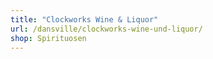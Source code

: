 ```yaml
---
title: "Clockworks Wine & Liquor"
url: /dansville/clockworks-wine-und-liquor/
shop: Spirituosen
---
```

